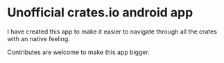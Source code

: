 # Unofficial crates.io android app

I have created this app to make it easier to navigate through all the crates with an native feeling.

Contributes are welcome to make this app bigger.
